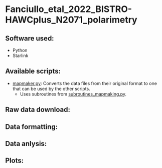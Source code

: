 # Fanciullo_etal_2022_BISTRO-HAWCplus_N2071_polarimetry

Software used:
--------------

* Python
* Starlink


Available scripts:
------------------

* [mapmaker.py](mapmaker.py): Converts the data files from their original format to one that can be used by the other scripts.
  * Uses subroutines from [subroutines_mapmaking.py](subroutines_mapmaking.py).


Raw data download:
------------------


Data formatting:
----------------


Data anlysis:
-------------


Plots:
------


